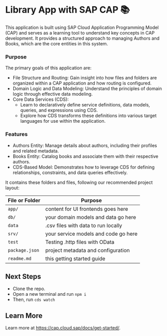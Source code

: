 # Library App with SAP CAP 📚

This application is built using SAP Cloud Application Programming Model (CAP) and serves as a learning tool to understand key concepts in CAP development. It provides a structured approach to managing Authors and Books, which are the core entities in this system.

### Purpose
The primary goals of this application are:
- File Structure and Routing: Gain insight into how files and folders are organized within a CAP application and how routing is configured.
- Domain Logic and Data Modeling: Understand the principles of domain logic through effective data modeling.
- Core Data Services (CDS):
  - Learn to declaratively define service definitions, data models, queries, and expressions using CDS.
  - Explore how CDS transforms these definitions into various target languages for use within the application.

### Features
- Authors Entity: Manage details about authors, including their profiles and related metadata.
- Books Entity: Catalog books and associate them with their respective authors.
- CDS-Based Model: Demonstrates how to leverage CDS for defining relationships, constraints, and data queries effectively.

It contains these folders and files, following our recommended project layout:

File or Folder | Purpose
---------|----------
`app/` | content for UI frontends goes here
`db/` | your domain models and data go here
`data` | .csv files with data to run locally
`srv/` | your service models and code go here
`test` | Testing .http files with OData
`package.json` | project metadata and configuration
`readme.md` | this getting started guide

## Next Steps

- Clone the repo.
- Open a new terminal and run `npm i`
- Then, run `cds watch`

## Learn More

Learn more at https://cap.cloud.sap/docs/get-started/.
